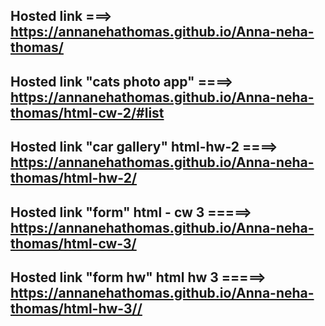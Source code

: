 ## Hosted link ===> https://annanehathomas.github.io/Anna-neha-thomas/
## Hosted link "cats photo app" ====> https://annanehathomas.github.io/Anna-neha-thomas/html-cw-2/#list
## Hosted link "car gallery" html-hw-2 ====> https://annanehathomas.github.io/Anna-neha-thomas/html-hw-2/
## Hosted link "form" html - cw 3 =====> https://annanehathomas.github.io/Anna-neha-thomas/html-cw-3/
## Hosted link "form hw" html hw 3 =====> https://annanehathomas.github.io/Anna-neha-thomas/html-hw-3//
